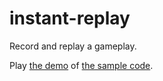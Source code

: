 instant-replay
======================
Record and replay a gameplay.

Play [the demo](https://abagames.github.io/instant-replay/) of [the sample code](https://github.com/abagames/instant-replay/blob/master/src/sample/index.ts).
